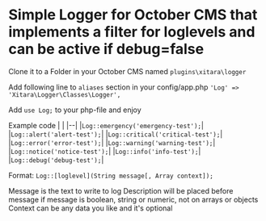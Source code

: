 # Simple Logger for October CMS that implements a filter for loglevels and can be active if debug=false

Clone it to a Folder in your October CMS named
`plugins\xitara\logger`

Add following line to `aliases` section in your config/app.php
`'Log' => 'Xitara\Logger\Classes\Logger',`

Add `use Log;` to your php-file and enjoy

Example code
|  |
|--|
|`Log::emergency('emergency-test');`|
|`Log::alert('alert-test');`|
|`Log::critical('critical-test');`|
|`Log::error('error-test');`|
|`Log::warning('warning-test');`|
|`Log::notice('notice-test');`|
|`Log::info('info-test');`|
|`Log::debug('debug-test');`|

Format:
`Log::[loglevel](String message[, Array context]);`

Message is the text to write to log
Description will be placed before message if message is boolean, string or numeric, not on arrays or objects
Context can be any data you like and it's optional
